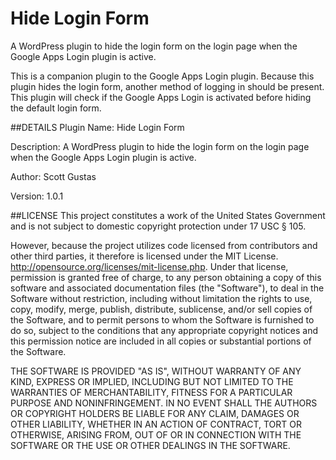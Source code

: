 # Hide Login Form
A WordPress plugin to hide the login form on the login page when the Google Apps Login plugin is active.

This is a companion plugin to the Google Apps Login plugin. Because this plugin hides the login form, another method of logging in should be present. This plugin will check if the Google Apps Login is activated before hiding the default login form.

##DETAILS
Plugin Name: Hide Login Form

Description: A WordPress plugin to hide the login form on the login page when the Google Apps Login plugin is active.

Author: Scott Gustas

Version: 1.0.1

##LICENSE
This project constitutes a work of the United States Government and is not subject to domestic copyright protection under 17 USC § 105.

However, because the project utilizes code licensed from contributors and other third parties, it therefore is licensed under the MIT License. http://opensource.org/licenses/mit-license.php. Under that license, permission is granted free of charge, to any person obtaining a copy of this software and associated documentation files (the "Software"), to deal in the Software without restriction, including without limitation the rights to use, copy, modify, merge, publish, distribute, sublicense, and/or sell copies of the Software, and to permit persons to whom the Software is furnished to do so, subject to the conditions that any appropriate copyright notices and this permission notice are included in all copies or substantial portions of the Software.

THE SOFTWARE IS PROVIDED "AS IS", WITHOUT WARRANTY OF ANY KIND, EXPRESS OR IMPLIED, INCLUDING BUT NOT LIMITED TO THE WARRANTIES OF MERCHANTABILITY, FITNESS FOR A PARTICULAR PURPOSE AND NONINFRINGEMENT. IN NO EVENT SHALL THE AUTHORS OR COPYRIGHT HOLDERS BE LIABLE FOR ANY CLAIM, DAMAGES OR OTHER LIABILITY, WHETHER IN AN ACTION OF CONTRACT, TORT OR OTHERWISE, ARISING FROM, OUT OF OR IN CONNECTION WITH THE SOFTWARE OR THE USE OR OTHER DEALINGS IN THE SOFTWARE.
